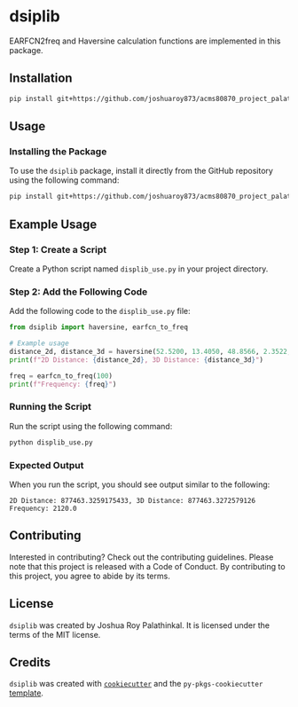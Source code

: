 # dsiplib

EARFCN2freq and Haversine calculation functions are implemented in this package.

## Installation

```bash
pip install git+https://github.com/joshuaroy873/acms80870_project_palathinkal.git#subdirectory=dsiplib
```

## Usage

### Installing the Package
To use the `dsiplib` package, install it directly from the GitHub repository using the following command:

```bash
pip install git+https://github.com/joshuaroy873/acms80870_project_palathinkal.git#subdirectory=dsiplib
```

## Example Usage

### Step 1: Create a Script
Create a Python script named `displib_use.py` in your project directory.

### Step 2: Add the Following Code
Add the following code to the `displib_use.py` file:

```python
from dsiplib import haversine, earfcn_to_freq

# Example usage
distance_2d, distance_3d = haversine(52.5200, 13.4050, 48.8566, 2.3522, 50)
print(f"2D Distance: {distance_2d}, 3D Distance: {distance_3d}")

freq = earfcn_to_freq(100)
print(f"Frequency: {freq}")
```

### Running the Script

Run the script using the following command:

```bash
python displib_use.py
```

### Expected Output

When you run the script, you should see output similar to the following:

```plaintext
2D Distance: 877463.3259175433, 3D Distance: 877463.3272579126
Frequency: 2120.0
```

## Contributing

Interested in contributing? Check out the contributing guidelines. Please note that this project is released with a Code of Conduct. By contributing to this project, you agree to abide by its terms.

## License

`dsiplib` was created by Joshua Roy Palathinkal. It is licensed under the terms of the MIT license.

## Credits

`dsiplib` was created with [`cookiecutter`](https://cookiecutter.readthedocs.io/en/latest/) and the `py-pkgs-cookiecutter` [template](https://github.com/py-pkgs/py-pkgs-cookiecutter).
